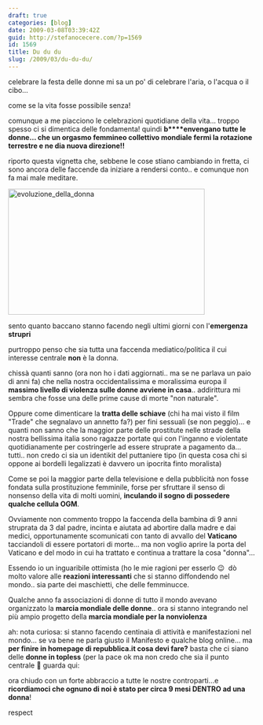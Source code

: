 ```yaml
---
draft: true
categories: [blog]
date: 2009-03-08T03:39:42Z
guid: http://stefanocecere.com/?p=1569
id: 1569
title: Du du du
slug: /2009/03/du-du-du/
---
```


celebrare la festa delle donne mi sa un po' di celebrare l'aria, o l'acqua o il cibo…

come se la vita fosse possibile senza!

comunque a me piacciono le celebrazioni quotidiane della vita… troppo spesso ci si dimentica delle fondamenta! quindi **b****envengano tutte le donne… che un orgasmo femmineo collettivo mondiale fermi la rotazione terrestre e ne dia nuova direzione!!**

riporto questa vignetta che, sebbene le cose stiano cambiando in fretta, ci sono ancora delle faccende da iniziare a rendersi conto.. e comunque non fa mai male meditare.

<img class="aligncenter size-full wp-image-1570" title="evoluzione_della_donna" src="http://stefanocecere.com/wp-content/uploads/sites/3/2009/03/evoluzione_della_donna.jpg" alt="evoluzione_della_donna" width="400" height="256" srcset="http://stefanocecere.com/wp-content/uploads/sites/3/2009/03/evoluzione_della_donna.jpg 400w, http://stefanocecere.com/wp-content/uploads/sites/3/2009/03/evoluzione_della_donna-300x192.jpg 300w" sizes="(max-width: 400px) 100vw, 400px" />

sento quanto baccano stanno facendo negli ultimi giorni con l'**emergenza strupri**

purtroppo penso che sia tutta una faccenda mediatico/politica il cui interesse centrale **non** è la donna.

chissà quanti sanno (ora non ho i dati aggiornati.. ma se ne parlava un paio di anni fa) che nella nostra occidentalissima e moralissima europa il **massimo livello di violenza sulle donne avviene in casa**.. addirittura mi sembra che fosse una delle prime cause di morte "non naturale".

Oppure come dimenticare la **tratta delle schiave** (chi ha mai visto il film "Trade" che segnalavo un annetto fa?) per fini sessuali (se non peggio)… e quanti non sanno che la maggior parte delle prostitute nelle strade della nostra bellissima italia sono ragazze portate qui con l'inganno e violentate quotidianamente per costringerle ad essere struprate a pagamento da… tutti.. non credo ci sia un identikit del puttaniere tipo (in questa cosa chi si oppone ai bordelli legalizzati è davvero un ipocrita finto moralista)

Come se poi la maggior parte della televisione e della pubblicità non fosse fondata sulla prostituzione femminile, forse per sfruttare il senso di nonsenso della vita di molti uomini, **inculando il sogno di possedere qualche cellula OGM**.

Ovviamente non commento troppo la faccenda della bambina di 9 anni struprata da 3 dal padre, incinta e aiutata ad abortire dalla madre e dai medici, opportunamente scomunicati con tanto di avvallo del **Vaticano** tacciandoli di essere portatori di morte… ma non voglio aprire la porta del Vaticano e del modo in cui ha trattato e continua a trattare la cosa "donna"…

Essendo io un inguaribile ottimista (ho le mie ragioni per esserlo 😉  dò molto valore alle **reazioni interessanti** che si stanno diffondendo nel mondo.. sia parte dei maschietti, che delle femminucce.

Qualche anno fa associazioni di donne di tutto il mondo avevano organizzato la **marcia mondiale delle donne**.. ora si stanno integrando nel più ampio progetto della **marcia mondiale per la nonviolenza**

ah: nota curiosa: si stanno facendo centinaia di attività e manifestazioni nel mondo… se va bene ne parla giusto il Manifesto e qualche blog online… ma **per finire in homepage di repubblica.it cosa devi fare?** basta che ci siano delle **donne in topless** (per la pace ok ma non credo che sia il punto centrale 🙂 guarda qui:

ora chiudo con un forte abbraccio a tutte le nostre controparti…e **ricordiamoci che ognuno di noi è stato per circa 9 mesi DENTRO ad una donna**!

respect